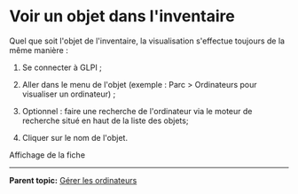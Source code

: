 Voir un objet dans l'inventaire
===============================

Quel que soit l'objet de l'inventaire, la visualisation s'effectue toujours de la même manière :

1.  Se connecter à GLPI ;

2.  Aller dans le menu de l'objet (exemple : Parc > Ordinateurs pour visualiser un ordinateur) ;

3.  Optionnel : faire une recherche de l'ordinateur via le moteur de recherche situé en haut de la liste des objets;

4.  Cliquer sur le nom de l'objet.

Affichage de la fiche

---------
**Parent topic:** [Gérer les ordinateurs](index.php?fr/03_Module_Parc/04_Gérer_les_ordinateurs/01_Gérer_les_ordinateurs.md "Les ordinateurs se gèrent depuis le menu Parc > Ordinateurs")
